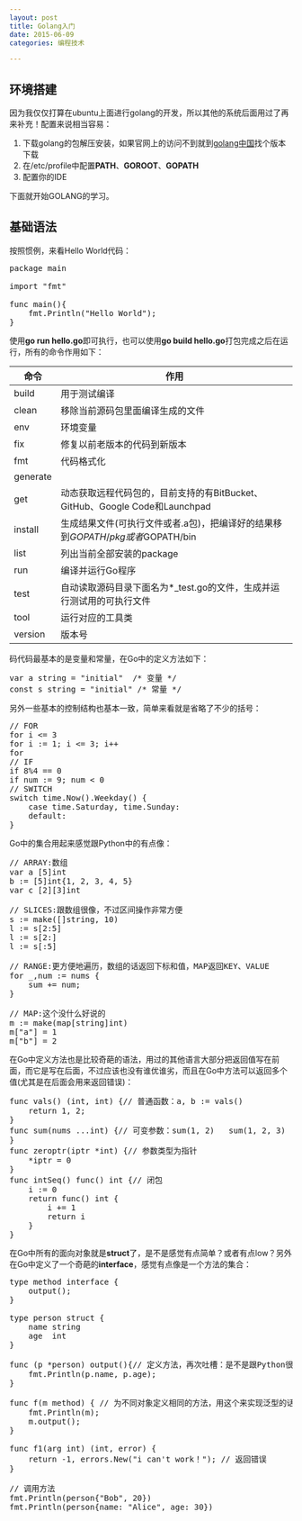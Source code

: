```yaml
---
layout: post
title: Golang入门
date: 2015-06-09
categories: 编程技术

---
```


## 环境搭建

因为我仅仅打算在ubuntu上面进行golang的开发，所以其他的系统后面用过了再来补充！配置来说相当容易：

1. 下载golang的包解压安装，如果官网上的访问不到就到[golang中国](http://www.golangtc.com/)找个版本下载
2. 在/etc/profile中配置**PATH**、**GOROOT**、**GOPATH**
3. 配置你的IDE

下面就开始GOLANG的学习。

## 基础语法

按照惯例，来看Hello World代码：

<pre class="prettyprint">
package main

import "fmt"

func main(){
    fmt.Println("Hello World");
}
</pre>

使用**go run hello.go**即可执行，也可以使用**go build hello.go**打包完成之后在运行，所有的命令作用如下：

命令|作用
-|-
build|用于测试编译
clean|移除当前源码包里面编译生成的文件
env|环境变量
fix|修复以前老版本的代码到新版本
fmt|代码格式化
generate|
get|动态获取远程代码包的，目前支持的有BitBucket、GitHub、Google Code和Launchpad
install|生成结果文件(可执行文件或者.a包)，把编译好的结果移到$GOPATH/pkg或者$GOPATH/bin
list|列出当前全部安装的package
run|编译并运行Go程序
test|自动读取源码目录下面名为*_test.go的文件，生成并运行测试用的可执行文件
tool|运行对应的工具类
version|版本号

码代码最基本的是变量和常量，在Go中的定义方法如下：

<pre class="prettyprint">
var a string = "initial"  /* 变量 */
const s string = "initial" /* 常量 */
</pre>

另外一些基本的控制结构也基本一致，简单来看就是省略了不少的括号：

<pre class="prettyprint">
// FOR
for i &lt;= 3
for i := 1; i &lt;= 3; i++
for
// IF
if 8%4 == 0
if num := 9; num &lt; 0
// SWITCH
switch time.Now().Weekday() {
    case time.Saturday, time.Sunday:
    default:
}
</pre>

Go中的集合用起来感觉跟Python中的有点像：

<pre class="prettyprint">
// ARRAY:数组
var a [5]int
b := [5]int{1, 2, 3, 4, 5}
var c [2][3]int

// SLICES:跟数组很像，不过区间操作非常方便
s := make([]string, 10)
l := s[2:5]
l := s[2:]
l := s[:5]

// RANGE:更方便地遍历，数组的话返回下标和值，MAP返回KEY、VALUE
for _,num := nums {
    sum += num;
}

// MAP:这个没什么好说的
m := make(map[string]int)
m["a"] = 1
m["b"] = 2
</pre>

在Go中定义方法也是比较奇葩的语法，用过的其他语言大部分把返回值写在前面，而它是写在后面，不过应该也没有谁优谁劣，而且在Go中方法可以返回多个值(尤其是在后面会用来返回错误)：

<pre class="prettyprint">
func vals() (int, int) {// 普通函数：a, b := vals()
    return 1, 2;
}
func sum(nums ...int) {// 可变参数：sum(1, 2)   sum(1, 2, 3)
}
func zeroptr(iptr *int) {// 参数类型为指针
    *iptr = 0
}
func intSeq() func() int {// 闭包
    i := 0
    return func() int {
        i += 1
        return i
    }
}
</pre>

在Go中所有的面向对象就是**struct**了，是不是感觉有点简单？或者有点low？另外在Go中定义了一个奇葩的**interface**，感觉有点像是一个方法的集合：

<pre class="prettyprint">
type method interface {
    output();
}

type person struct {
    name string
    age  int
}

func (p *person) output(){// 定义方法，再次吐槽：是不是跟Python很像
    fmt.Println(p.name, p.age);
}

func f(m method) { // 为不同对象定义相同的方法，用这个来实现泛型的话，额~~
	fmt.Println(m);
    m.output();
}

func f1(arg int) (int, error) {
    return -1, errors.New("i can't work！"); // 返回错误
}

// 调用方法
fmt.Println(person{"Bob", 20})
fmt.Println(person{name: "Alice", age: 30})
</pre>






















